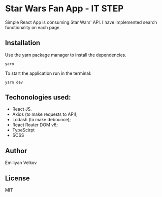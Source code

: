 # Star Wars Fan App - IT STEP

Simple React App is consuming Star Wars' API. I have implemented search functionality on each page.

## Installation

Use the yarn package manager to install the dependencies.

```bash
yarn
```

To start the application run in the terminal:

```
yarn dev
```

## Techonologies used:

- React JS.
- Axios (to make requests to API);
- Lodash (to make debounce);
- React Router DOM v6;
- TypeScirpt
- SCSS

## Author

Emiliyan Velkov

## License

MIT
